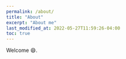 ```yaml
---
permalink: /about/
title: "About"
excerpt: "About me"
last_modified_at: 2022-05-27T11:59:26-04:00
toc: true
---
```


Welcome :smile:.